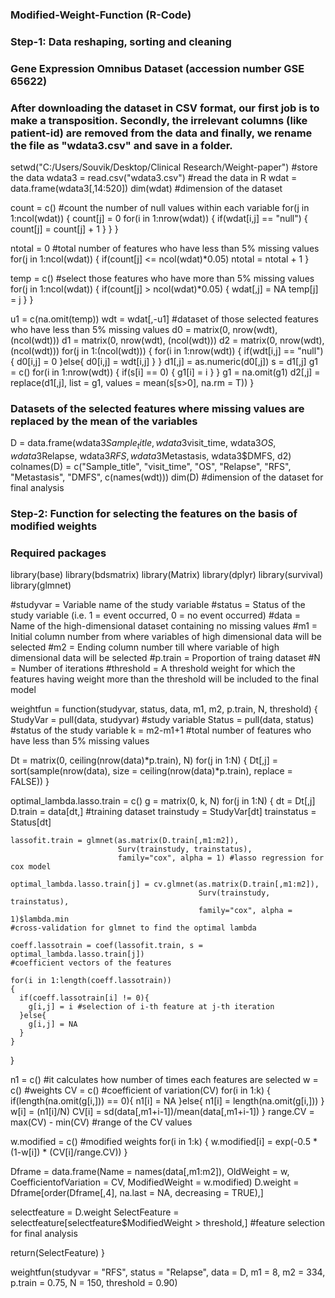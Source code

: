 ### Modified-Weight-Function (R-Code)
### Step-1: Data reshaping, sorting and cleaning

### Gene Expression Omnibus Dataset (accession number GSE 65622)
### After downloading the dataset in CSV format, our first job is to make a transposition. Secondly, the irrelevant columns (like patient-id) are removed from the data and finally, we rename the file as "wdata3.csv" and save in a folder.

setwd("C:/Users/Souvik/Desktop/Clinical Research/Weight-paper") #store the data
wdata3 = read.csv("wdata3.csv") #read the data in R
wdat = data.frame(wdata3[,14:520])
dim(wdat) #dimension of the dataset

count = c() #count the number of null values within each variable
for(j in 1:ncol(wdat))
{
  count[j] = 0
  for(i in 1:nrow(wdat))
  {
    if(wdat[i,j] == "null")
    {
      count[j] = count[j] + 1
    }
  }
}

ntotal = 0 #total number of features who have less than 5% missing values
for(j in 1:ncol(wdat))
{
  if(count[j] <= ncol(wdat)*0.05)
    ntotal = ntotal + 1
}

temp = c() #select those features who have more than 5% missing values
for(j in 1:ncol(wdat))
{
  if(count[j] > ncol(wdat)*0.05)
  {
    wdat[,j] = NA
    temp[j] = j
  }
}

u1 = c(na.omit(temp))
wdt = wdat[,-u1] #dataset of those selected features who have less than 5% missing values
d0 = matrix(0, nrow(wdt), (ncol(wdt)))
d1 = matrix(0, nrow(wdt), (ncol(wdt)))
d2 = matrix(0, nrow(wdt), (ncol(wdt)))
for(j in 1:(ncol(wdt)))
{
  for(i in 1:nrow(wdt))
  {
    if(wdt[i,j] == "null"){
      d0[i,j] = 0
    }else{
      d0[i,j] = wdt[i,j]
    }
  }
  d1[,j] = as.numeric(d0[,j])
  s = d1[,j]
  g1 = c()
  for(i in 1:nrow(wdt))
  {
    if(s[i] == 0)
    {
      g1[i] = i
    }
  }
  g1 = na.omit(g1)
  d2[,j] = replace(d1[,j], list = g1, values = mean(s[s>0], na.rm = T))
}

### Datasets of the selected features where missing values are replaced by the mean of the variables
D = data.frame(wdata3$Sample_title, wdata3$visit_time, wdata3$OS, wdata3$Relapse, 
               wdata3$RFS, wdata3$Metastasis, wdata3$DMFS, d2) 
colnames(D) = c("Sample_title", "visit_time", "OS", "Relapse", "RFS", 
                "Metastasis", "DMFS", c(names(wdt)))
dim(D) #dimension of the dataset for final analysis

### Step-2: Function for selecting the features on the basis of modified weights 

### Required packages
library(base)
library(bdsmatrix)
library(Matrix)
library(dplyr)
library(survival)
library(glmnet)

#studyvar = Variable name of the study variable
#status = Status of the study variable (i.e. 1 = event occurred, 0 = no event occurred)
#data = Name of the high-dimensional dataset containing no missing values
#m1 = Initial column number from where variables of high dimensional data will be selected
#m2 = Ending column number till where variable of high dimensional data will be selected
#p.train = Proportion of traing dataset
#N = Number of iterations
#threshold = A threshold weight for which the features having weight more than the threshold will be included to the final model

weightfun = function(studyvar, status, data, m1, m2, p.train, N, threshold)
{
  StudyVar = pull(data, studyvar) #study variable
  Status = pull(data, status) #status of the study variable
  k = m2-m1+1 #total number of features who have less than 5% missing values
  
  Dt = matrix(0, ceiling(nrow(data)*p.train), N)
  for(j in 1:N)
  {
    Dt[,j] = sort(sample(nrow(data), 
                         size = ceiling(nrow(data)*p.train), 
                         replace = FALSE))
  }
  
  optimal_lambda.lasso.train = c()
  g = matrix(0, k, N)
  for(j in 1:N)
  {
    dt = Dt[,j]
    D.train = data[dt,] #training dataset
    trainstudy = StudyVar[dt]
    trainstatus = Status[dt]
    
    lassofit.train = glmnet(as.matrix(D.train[,m1:m2]), 
                            Surv(trainstudy, trainstatus), 
                            family="cox", alpha = 1) #lasso regression for cox model
    
    optimal_lambda.lasso.train[j] = cv.glmnet(as.matrix(D.train[,m1:m2]), 
                                              Surv(trainstudy, trainstatus), 
                                              family="cox", alpha = 1)$lambda.min 
    #cross-validation for glmnet to find the optimal lambda
    
    coeff.lassotrain = coef(lassofit.train, s = optimal_lambda.lasso.train[j]) 
    #coefficient vectors of the features
    
    for(i in 1:length(coeff.lassotrain))
    {
      if(coeff.lassotrain[i] != 0){
        g[i,j] = i #selection of i-th feature at j-th iteration
      }else{
        g[i,j] = NA
      }
    }
  }
  
  n1 = c() #it calculates how number of times each features are selected
  w = c() #weights
  CV = c() #coefficient of variation(CV)
  for(i in 1:k)
  {
    if(length(na.omit(g[i,])) == 0){
      n1[i] = NA
    }else{
      n1[i] = length(na.omit(g[i,]))
    }
    w[i] = (n1[i]/N)
    CV[i] = sd(data[,m1+i-1])/mean(data[,m1+i-1])
  }
  range.CV = max(CV) - min(CV) #range of the CV values
  
  w.modified = c() #modified weights
  for(i in 1:k)
  {
    w.modified[i] = exp(-0.5 * (1-w[i]) * (CV[i]/range.CV))
  }
  
  Dframe = data.frame(Name = names(data[,m1:m2]), OldWeight = w, CoefficientofVariation = CV, ModifiedWeight = w.modified)
  D.weight = Dframe[order(Dframe[,4], na.last = NA, decreasing = TRUE),]
  
  selectfeature = D.weight
  SelectFeature = selectfeature[selectfeature$ModifiedWeight > threshold,] 
  #feature selection for final analysis
  
  return(SelectFeature)
}

weightfun(studyvar = "RFS", status = "Relapse", data = D, m1 = 8, m2 = 334, p.train = 0.75, N = 150, threshold = 0.90)
